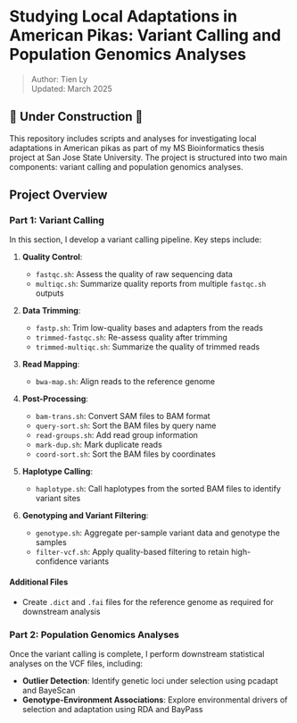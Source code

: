 # Studying Local Adaptations in American Pikas: Variant Calling and Population Genomics Analyses

> Author: Tien Ly  
> Updated: March 2025

## 🚧 Under Construction 🚧

This repository includes scripts and analyses for investigating local adaptations in American pikas as part of my MS Bioinformatics thesis project at San Jose State University. The project is structured into two main components: variant calling and population genomics analyses.

## Project Overview

### Part 1: Variant Calling

In this section, I develop a variant calling pipeline. Key steps include:

1. **Quality Control**:
    - `fastqc.sh`: Assess the quality of raw sequencing data
    - `multiqc.sh`: Summarize quality reports from multiple `fastqc.sh` outputs
   
2. **Data Trimming**:
    - `fastp.sh`: Trim low-quality bases and adapters from the reads
    - `trimmed-fastqc.sh`: Re-assess quality after trimming
    - `trimmed-multiqc.sh`: Summarize the quality of trimmed reads

3. **Read Mapping**:
    - `bwa-map.sh`: Align reads to the reference genome

4. **Post-Processing**:
    - `bam-trans.sh`: Convert SAM files to BAM format
    - `query-sort.sh`: Sort the BAM files by query name
    - `read-groups.sh`: Add read group information
    - `mark-dup.sh`: Mark duplicate reads
    - `coord-sort.sh`: Sort the BAM files by coordinates
   
5. **Haplotype Calling**:
    - `haplotype.sh`: Call haplotypes from the sorted BAM files to identify variant sites

6. **Genotyping and Variant Filtering**:
    - `genotype.sh`: Aggregate per-sample variant data and genotype the samples
    - `filter-vcf.sh`: Apply quality-based filtering to retain high-confidence variants

#### Additional Files
- Create `.dict` and `.fai` files for the reference genome as required for downstream analysis

### Part 2: Population Genomics Analyses

Once the variant calling is complete, I perform downstream statistical analyses on the VCF files, including:

- **Outlier Detection**: Identify genetic loci under selection using pcadapt and BayeScan
- **Genotype-Environment Associations**: Explore environmental drivers of selection and adaptation using RDA and BayPass
